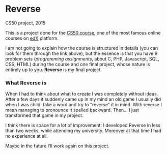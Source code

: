 # Reverse
CS50 project, 2015

This is a project done for the [CS50 course](https://www.edx.org/course/introduction-computer-science-harvardx-cs50x), one of the most famous online courses on [edX](https://www.edx.org/) platform.

I am not going to explain how the course is structured in details (you can look for them through the link above), but the essence is that you have 9 problem sets (*programming assignments*, about C, PHP, Javascript, SQL, CSS, HTML) during the course and one final project, whose nature is entirely up to you.
**Reverse** is my final project.

### What Reverse is
When I had to think about what to create I was completely without ideas. After a few days it suddenly came up in my mind an old game I usually did when I was child: take a word and try to "reverse" it in mind. With reverse I mean managing to pronounce it spelled backward.
Then... I just transformed that game in my project.

I think there is space for a lot of improvement: I developed Reverse in less than two weeks, while attending my university. Moreover at that time I had no experience at all.

Maybe in the future I'll work again on this project.
